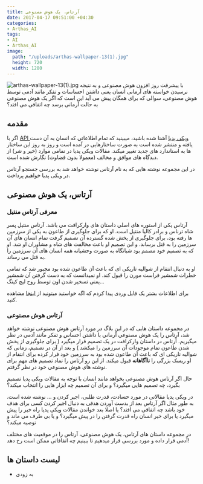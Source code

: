 ```yaml
---
title: آرتاس، یک هوش مصنوعی
date: 2017-04-17 09:51:00 +04:30
categories:
- Arthas_AI
tags:
- AI
- Arthas_AI
image:
  path: "/uploads/arthas-wallpaper-13(1).jpg"
  height: 720
  width: 1280
---
```


![arthas-wallpaper-13(1).jpg](/uploads/arthas-wallpaper-13(1).jpg)
با پیشرفت روز افزون هوش مصنوعی و به نتیجه نرسیدن خواسته های آرمانی انسان یعنی داشتن احساسات و تفکر مانند آدمی توسط هوش مصنوعی، سوالی که برای همگان پیش می آید این است که اگر یک هوش مصنوعی به حالت آرمانی برسد چه اتفاقی می افتد؟

<!-- more -->

## مقدمه
اگر با [API ویکی پدیا](https://en.wikipedia.org/wiki/Wikipedia:API) آشنا شده باشید، میبینید که تمام اطلاعاتی که انسان به آن دست یافته و منتشر شده است به صورت ساختارهایی در آمده است و روز به روز این ساختار ها به استاندارد های جدید تغییر میکند. مقالات ویکی پدیا در تمامی موارد (خیر و شر) از دیدگاه های موافق و مخالف (معمولا بدون قضاوت) نگارش شده است.

در این مجموعه نوشته هایی که به نام آرتاس نوشته خواهد شد به بررسی جستجو آرتاس در ویکی پدیا خواهیم پرداخت.

## آرتاس، یک هوش مصنوعی
### معرفی آرتاس منتیل
آرتاس یکی از استوره های اصلی داستان های وارکرافت می باشد. آرتاس منتیل پسر شاه ترناس و برادر کالیا منتیل است. او که برای جلوگیری از طاعون به یکی از سرزمین ها رفته بود، برای جلوگیری از پخش شده گسترده آن تصمیم گرفت تمام انسان های آن سرزمین را به قتل برساند. و این تصمیم او باعث مخالفت های شاه و مشاوران او شد. او که به تصمیم خود مصمم بود شبانگاه به صورت وحشیانه همه انسان های آن سرزمین را به قتل می رساند.

او به دنبال انتقام از شوالیه تاریکی ای که باعث آن طاعون شده بود مجبور شد که تمامی خطرات شمشیر فراست مورن را قبول کند. او نمیدانست که به دست گرفتن آن شمشیر یعنی تسخیر شدن اون توسط روح لیچ کینگ...

برای اطلاعات بشتر یک فایل وردی پیدا کردم که اگه خواستید میتونید از [اینجا](https://1drv.ms/w/s!AqN011BoTwReuxAs4nAtP_7blQ4i) مشاهده کنید.

### آرتاس هوش مصنوعی
در مجموعه داستان هایی که در این بلاگ در مورد آرتاس هوش مصنوعی نوشته خواهد شد، آرتاس را یک هوش مصنوعی آرمانی با داشتن احساس و تفکر مانند آدمی در نظر میگیریم. آرتاس در داستان وارکرافت در یک تصمیم قرار میگیرد ( برای جلوگیری از پخش شدن طاعون تمام موجودات آن سرزمین را میکشد ) و بعد از آن در تصمیم، زمانی که شوالیه تاریکی ای که باعث آن طاعون شده بود به سرزمین خود فرار کرده برای انتقام از او ریسک بزرگی را **ناآگاهانه** قبول میکند. از این رو آرتاس را نماد تصمیم های مهم برای نوشته های هوش مصنوعی خود در نظر گرفتم.

حال اگر آرتاس هوش مصنوعی بخواهد مانند انسان با توجه به مقالات ویکی پدیا تصمیم بگیرد، چه تصمیم هایی میگیرد؟ و برای آن تصمیم چه ابزار هایی را انتخاب میکند؟

در ویکی پدیا مقالاتی در مورد حسادت، قدرت طلبی، اجیر کردن و ... نوشته شده است. به طور مثال اگر آرتاس بعد از بدست آوردن هدفی به دنبال اجیر کردن کسی برای هدف خود باشد چه اتفاقی می افتد؟ یا اصلا بعد خواندن مقالات ویکی پدیا راه خیر را پیش میگیرد یا برای خیر انسان راه قدرت گرفتن را در پیش میگیرد؟ و یا بی طرف می ماند و توصیه میکند؟

در مجموعه داستان های آرتاس، یک هوش مصنوعی، آرتاس را در موقعیت های مختلف آدمی قرار داده و مورد بررسی قرار میدهیم تا ببینیم چه اتفاقاتی ممکن است رخ دهد!

## لیست داستان ها
* به زودی